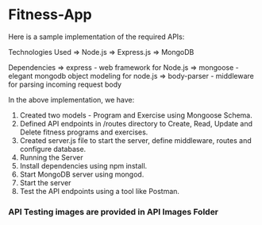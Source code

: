 # Fitness-App

Here is a sample implementation of the required APIs:

Technologies Used
=> Node.js
=> Express.js
=> MongoDB

Dependencies
=> express - web framework for Node.js
=> mongoose - elegant mongodb object modeling for node.js
=> body-parser - middleware for parsing incoming request body


In the above implementation, we have:

1) Created two models - Program and Exercise using Mongoose Schema.
2) Defined API endpoints in /routes directory to Create, Read, Update and Delete fitness programs and exercises.
3) Created server.js file to start the server, define middleware, routes and configure database.
4) Running the Server
5) Install dependencies using npm install.
6) Start MongoDB server using mongod.
7) Start the server 
8) Test the API endpoints using a tool like Postman.

<h3>API Testing images are provided in API Images Folder
